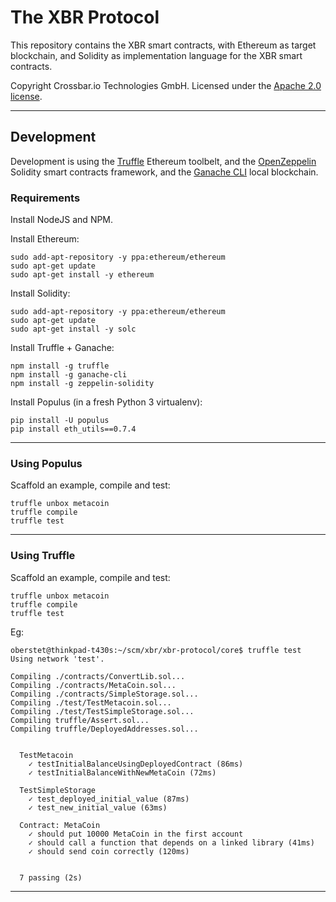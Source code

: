 # The XBR Protocol

This repository contains the XBR smart contracts, with Ethereum as target blockchain, and Solidity as implementation language for the XBR smart contracts.

Copyright Crossbar.io Technologies GmbH. Licensed under the [Apache 2.0 license](https://www.apache.org/licenses/LICENSE-2.0).

---


## Development

Development is using the [Truffle](http://truffleframework.com/) Ethereum toolbelt, and the [OpenZeppelin](https://openzeppelin.org/) Solidity smart contracts framework, and the [Ganache CLI](https://github.com/trufflesuite/ganache-cli/#welcome-to-ganache-cli) local blockchain.

### Requirements

Install NodeJS and NPM.

Install Ethereum:

```console
sudo add-apt-repository -y ppa:ethereum/ethereum
sudo apt-get update
sudo apt-get install -y ethereum
```

Install Solidity:

```console
sudo add-apt-repository -y ppa:ethereum/ethereum
sudo apt-get update
sudo apt-get install -y solc
```

Install Truffle + Ganache:

```console
npm install -g truffle
npm install -g ganache-cli
npm install -g zeppelin-solidity
```

Install Populus (in a fresh Python 3 virtualenv):

```console
pip install -U populus
pip install eth_utils==0.7.4
```

---


### Using Populus

Scaffold an example, compile and test:

```console
truffle unbox metacoin
truffle compile
truffle test
```

---


### Using Truffle

Scaffold an example, compile and test:

```console
truffle unbox metacoin
truffle compile
truffle test
```

Eg:

```console
oberstet@thinkpad-t430s:~/scm/xbr/xbr-protocol/core$ truffle test
Using network 'test'.

Compiling ./contracts/ConvertLib.sol...
Compiling ./contracts/MetaCoin.sol...
Compiling ./contracts/SimpleStorage.sol...
Compiling ./test/TestMetacoin.sol...
Compiling ./test/TestSimpleStorage.sol...
Compiling truffle/Assert.sol...
Compiling truffle/DeployedAddresses.sol...


  TestMetacoin
    ✓ testInitialBalanceUsingDeployedContract (86ms)
    ✓ testInitialBalanceWithNewMetaCoin (72ms)

  TestSimpleStorage
    ✓ test_deployed_initial_value (87ms)
    ✓ test_new_initial_value (63ms)

  Contract: MetaCoin
    ✓ should put 10000 MetaCoin in the first account
    ✓ should call a function that depends on a linked library (41ms)
    ✓ should send coin correctly (120ms)


  7 passing (2s)
```

---
